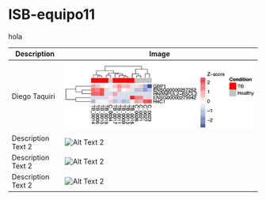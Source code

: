 # ISB-equipo11

hola

| Description        | Image                                      |
|--------------------|--------------------------------------------|
| Diego Taquiri | ![](image1.png)              |
| Description Text 2 | ![Alt Text 2](URL_to_Image_2)              |
| Description Text 2 | ![Alt Text 2](URL_to_Image_2)              |
| Description Text 2 | ![Alt Text 2](URL_to_Image_2)              |


